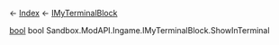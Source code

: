 ← [Index](Api-Index) ← [IMyTerminalBlock](Sandbox.ModAPI.Ingame.IMyTerminalBlock)

[bool](System.Boolean) bool Sandbox.ModAPI.Ingame.IMyTerminalBlock.ShowInTerminal